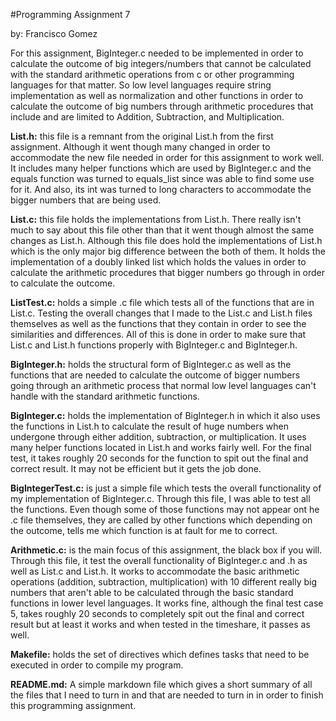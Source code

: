#Programming Assignment 7

by: Francisco Gomez

For this assignment, BigInteger.c needed to be implemented in order to calculate
the outcome of big integers/numbers that  cannot be calculated with the standard
arithmetic operations from c or other programming languages for that matter. So low level
languages require string implementation as well as normalization and other functions
in order to calculate the outcome of big numbers through arithmetic procedures that include and are limited to Addition,
Subtraction, and Multiplication. 

__List.h:__ this file is a remnant from the original List.h from the first 
assignment. Although it went though many changed in order to accommodate the 
new file needed in order for this assignment to work well. It includes many helper functions
which are used by BigInteger.c and the equals function was turned to equals_list since
was able to find some use for it. And also, its int was turned to long characters to accommodate
the bigger numbers that are being used. 

__List.c:__ this file holds the implementations from List.h. There really isn't much to say about this file
other than that it went though almost the same changes as List.h. Although this file
does hold the implementations of List.h which is the only major big difference between the both
of them. It holds the implementation of a doubly linked list which  holds the values in order
to calculate the arithmetic procedures that bigger numbers go through in order to calculate the outcome.

__ListTest.c:__ holds a simple .c file which tests all of the functions that are in List.c. Testing the 
overall changes that I made to the List.c and List.h files themselves as well as the functions that 
they contain in order to see the similarities and differences. All of this is done in order 
to make sure that List.c and List.h functions properly with BigInteger.c and BigInteger.h.

__BigInteger.h:__ holds the structural form of BigInteger.c as well as the functions that are
needed to calculate the outcome of bigger numbers going through an arithmetic process that
normal low level languages can't handle with the standard arithmetic functions. 

__BigInteger.c:__ holds the implementation of BigInteger.h in which it also uses the functions in List.h
to calculate the result of huge numbers when undergone through either addition, subtraction, or multiplication.
It uses many helper functions located in List.h and works fairly well. For the final test, it takes roughly 20 seconds
for the function to spit out the final and correct result. It may not be efficient but it gets the job done.

__BigIntegerTest.c:__ is just a simple file which tests the overall functionality of my implementation of BigInteger.c.
Through this file, I was able to test all the functions. Even though some of those functions may not appear
ont he .c file themselves, they are called by other functions which depending on the outcome, tells me which function is at fault
for me to correct. 

__Arithmetic.c:__ is the main focus of this assignment, the black box if you will.
Through this file, it test the overall functionality of BigInteger.c and .h as well as List.c 
and List.h. It works to accommodate the basic arithmetic operations (addition, subtraction, multiplication)
with 10 different really big numbers that aren't able to be calculated through the basic standard functions in lower level languages.
It works fine, although the final test case 5, takes roughly 20 seconds to completely spit out the final
and correct result but at least it works and when tested in the timeshare, it passes as well.

__Makefile:__
holds the set of directives which defines tasks that need to be
executed in order to compile my program.

__README.md:__
A simple markdown file which gives a short summary of all the files
that I need to turn in and that are needed to turn in in order to
finish this programming assignment.

